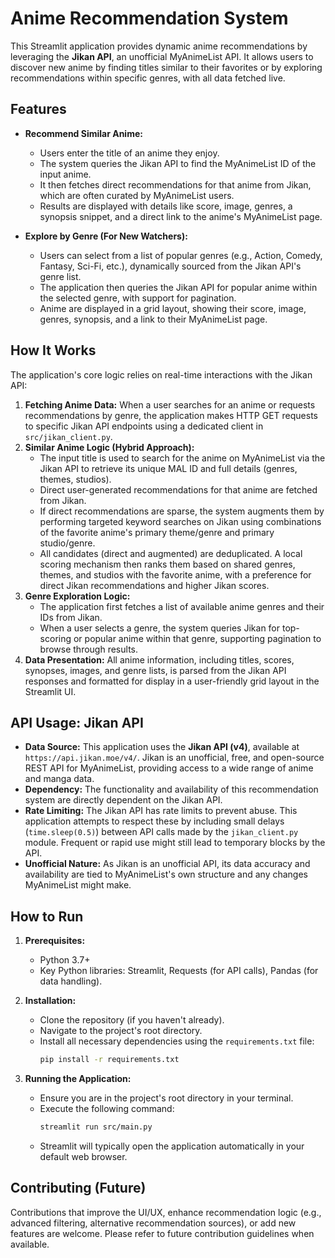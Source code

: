 # Anime Recommendation System

This Streamlit application provides dynamic anime recommendations by leveraging the **Jikan API**, an unofficial MyAnimeList API. It allows users to discover new anime by finding titles similar to their favorites or by exploring recommendations within specific genres, with all data fetched live.

## Features

*   **Recommend Similar Anime:**
    *   Users enter the title of an anime they enjoy.
    *   The system queries the Jikan API to find the MyAnimeList ID of the input anime.
    *   It then fetches direct recommendations for that anime from Jikan, which are often curated by MyAnimeList users.
    *   Results are displayed with details like score, image, genres, a synopsis snippet, and a direct link to the anime's MyAnimeList page.

*   **Explore by Genre (For New Watchers):**
    *   Users can select from a list of popular genres (e.g., Action, Comedy, Fantasy, Sci-Fi, etc.), dynamically sourced from the Jikan API's genre list.
    *   The application then queries the Jikan API for popular anime within the selected genre, with support for pagination.
    *   Anime are displayed in a grid layout, showing their score, image, genres, synopsis, and a link to their MyAnimeList page.

## How It Works

The application's core logic relies on real-time interactions with the Jikan API:

1.  **Fetching Anime Data:** When a user searches for an anime or requests recommendations by genre, the application makes HTTP GET requests to specific Jikan API endpoints using a dedicated client in `src/jikan_client.py`.
2.  **Similar Anime Logic (Hybrid Approach):**
    *   The input title is used to search for the anime on MyAnimeList via the Jikan API to retrieve its unique MAL ID and full details (genres, themes, studios).
    *   Direct user-generated recommendations for that anime are fetched from Jikan.
    *   If direct recommendations are sparse, the system augments them by performing targeted keyword searches on Jikan using combinations of the favorite anime's primary theme/genre and primary studio/genre.
    *   All candidates (direct and augmented) are deduplicated. A local scoring mechanism then ranks them based on shared genres, themes, and studios with the favorite anime, with a preference for direct Jikan recommendations and higher Jikan scores.
3.  **Genre Exploration Logic:**
    *   The application first fetches a list of available anime genres and their IDs from Jikan.
    *   When a user selects a genre, the system queries Jikan for top-scoring or popular anime within that genre, supporting pagination to browse through results.
4.  **Data Presentation:** All anime information, including titles, scores, synopses, images, and genre lists, is parsed from the Jikan API responses and formatted for display in a user-friendly grid layout in the Streamlit UI.

## API Usage: Jikan API

*   **Data Source:** This application uses the **Jikan API (v4)**, available at `https://api.jikan.moe/v4/`. Jikan is an unofficial, free, and open-source REST API for MyAnimeList, providing access to a wide range of anime and manga data.
*   **Dependency:** The functionality and availability of this recommendation system are directly dependent on the Jikan API.
*   **Rate Limiting:** The Jikan API has rate limits to prevent abuse. This application attempts to respect these by including small delays (`time.sleep(0.5)`) between API calls made by the `jikan_client.py` module. Frequent or rapid use might still lead to temporary blocks by the API.
*   **Unofficial Nature:** As Jikan is an unofficial API, its data accuracy and availability are tied to MyAnimeList's own structure and any changes MyAnimeList might make.

## How to Run

1.  **Prerequisites:**
    *   Python 3.7+
    *   Key Python libraries: Streamlit, Requests (for API calls), Pandas (for data handling).

2.  **Installation:**
    *   Clone the repository (if you haven't already).
    *   Navigate to the project's root directory.
    *   Install all necessary dependencies using the `requirements.txt` file:
        ```bash
        pip install -r requirements.txt
        ```

3.  **Running the Application:**
    *   Ensure you are in the project's root directory in your terminal.
    *   Execute the following command:
        ```bash
        streamlit run src/main.py
        ```
    *   Streamlit will typically open the application automatically in your default web browser.

## Contributing (Future)

Contributions that improve the UI/UX, enhance recommendation logic (e.g., advanced filtering, alternative recommendation sources), or add new features are welcome. Please refer to future contribution guidelines when available.

